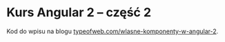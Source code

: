 # Kurs Angular 2 – część 2
Kod do wpisu na blogu [typeofweb.com/wlasne-komponenty-w-angular-2][1].

[1]: https://typeofweb.com/wlasne-komponenty-w-angular-2
